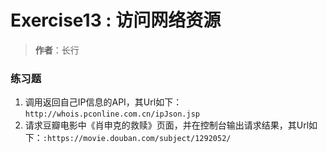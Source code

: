 # Exercise13 : 访问网络资源
> **作者**：长行

### 练习题
1. 调用返回自己IP信息的API，其Url如下：```http://whois.pconline.com.cn/ipJson.jsp```
2. 请求豆瓣电影中《肖申克的救赎》页面，并在控制台输出请求结果，其Url如下：```:https://movie.douban.com/subject/1292052/```
